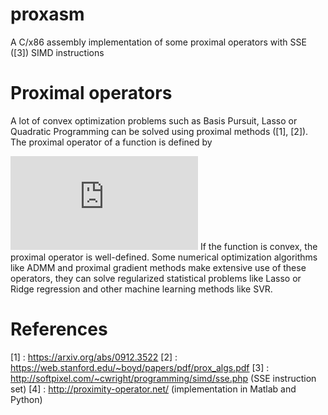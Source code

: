 # proxasm

A C/x86 assembly implementation of some proximal operators with SSE ([3]) SIMD instructions

# Proximal operators 

A lot of convex optimization problems such as Basis Pursuit, Lasso or Quadratic Programming can be solved using proximal methods ([1], [2]). The proximal operator of a function is defined by

![alt text](https://latex.codecogs.com/gif.latex?%5Ctext%7Bprox%7D_%7Bf%7D%5Cleft%28x%20%5Cright%20%29%20%3D%20%5Carg%5Cmin_%7By%20%5Cin%20%5Cmathbb%7BR%7D%5En%7D%20f%28y%29%20&plus;%20%5Cfrac12%20%5Cleft%5CVert%20y-x%20%5Cright%5CVert_2%5E2)
If the function is convex, the proximal operator is well-defined. Some numerical optimization algorithms like ADMM and proximal gradient methods make extensive use of these operators, they can solve regularized statistical problems like Lasso or Ridge regression and other machine learning methods like SVR. 




# References 

[1] : https://arxiv.org/abs/0912.3522
[2] : https://web.stanford.edu/~boyd/papers/pdf/prox_algs.pdf
[3] : http://softpixel.com/~cwright/programming/simd/sse.php (SSE instruction set) 
[4] : http://proximity-operator.net/ (implementation in Matlab and Python)
